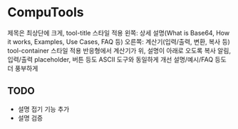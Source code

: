 # CompuTools

제목은 최상단에 크게, tool-title 스타일 적용
왼쪽: 상세 설명(What is Base64, How it works, Examples, Use Cases, FAQ 등)
오른쪽: 계산기(입력/출력, 변환, 복사 등) tool-container 스타일 적용
반응형에서 계산기가 위, 설명이 아래로 오도록
복사 알림, 입력/출력 placeholder, 버튼 등도 ASCII 도구와 동일하게 개선
설명/예시/FAQ 등도 더 풍부하게

## TODO

* 설명 접기 기능 추가
* 설명 검증

